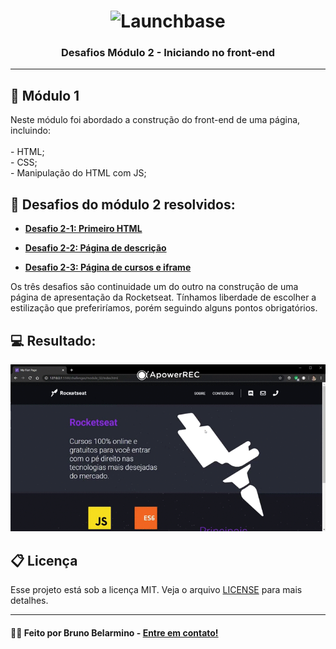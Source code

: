 <h1 align="center">
    <img alt="Launchbase" src="https://storage.googleapis.com/golden-wind/bootcamp-launchbase/logo.png" width="400px" />
</h1>

<h3 align="center">
  Desafios Módulo 2 - Iniciando no front-end
</h3>

<hr>

## 📎 Módulo 1

<p> Neste módulo foi abordado a construção do front-end de uma página, incluindo:<br><br>
- HTML;<br>
- CSS;<br>
- Manipulação do HTML com JS;<br>


## 🚀 Desafios do módulo 2 resolvidos:


- [**Desafio 2-1: Primeiro HTML**](https://github.com/Rocketseat/bootcamp-launchbase-desafios-02/blob/master/desafios/02-1-primeiro-html.md)

- [**Desafio 2-2: Página de descrição**](https://github.com/Rocketseat/bootcamp-launchbase-desafios-02/blob/master/desafios/02-2-pagina-descricao.md)

- [**Desafio 2-3: Página de cursos e iframe**](https://github.com/Rocketseat/bootcamp-launchbase-desafios-02/blob/master/desafios/02-3-pagina-cursos-e-iframe.md)


Os três desafios são continuidade um do outro na construção de uma página de apresentação da Rocketseat. Tínhamos liberdade de escolher a estilização que preferiríamos, porém seguindo alguns pontos obrigatórios.

## 💻 Resultado:

<p align="center">
<img alt="Launchbase" src="20200618_182359.gif" width="700px" />
</p>

## 📋 Licença

Esse projeto está sob a licença MIT. Veja o arquivo [LICENSE](../LICENSE) para mais detalhes.

<hr>

#### 🙋‍♂️ Feito por Bruno Belarmino - [Entre em contato!](https://www.linkedin.com/in/bruno-belarmino-nog/)
